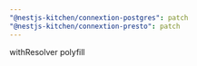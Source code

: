 ```yaml
---
"@nestjs-kitchen/connextion-postgres": patch
"@nestjs-kitchen/connextion-presto": patch
---
```


withResolver polyfill
